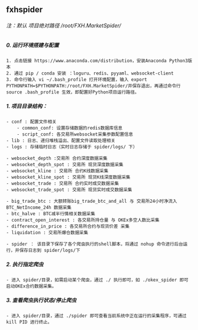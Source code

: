 
## fxhspider

###### 注：默认 项目绝对路径 /root/FXH.MarketSpider/
    
##### 0. 运行环境搭建与配置
    1. 点击链接 https://www.anaconda.com/distribution，安装Anaconda Python3版本
    2. 通过 pip / conda 安装 ：loguru、redis、pyyaml、websocket-client
    3. 命令行输入 vi ~/.bash_profile 打开环境配置，输入 export PYTHONPATH=$PYTHONPATH:/root/FXH.MarketSpider/并保存退出，再通过命令行 source .bash_profile 生效，即配置好Python项目运行路径。
    
##### 1. 项目目录结构：
    - conf : 配置文件相关
        - common_conf: 设置存储数据的redis数据库信息
        - script_conf: 各交易所websocket采集参数配置信息
    - lib : 日志、递归堆栈溢出、配置文件读取处理相关
    - logs : 存储临时日志（实时日志存储于 spider/logs/ 下）

    - websocket_depth :交易所 合约深度数据采集
    - websocket_depth_spot : 交易所 现货深度数据采集
    - websocket_kline : 交易所 合约K线数据采集
    - websocket_kline_spot : 交易所 现货K线深度数据采集
    - websocket_trade : 交易所 合约实时成交数据采集
    - websocket_trade_spot : 交易所 现货实时成交数据采集

    - big_trade_btc : 大额转账big_trade_btc_and_all 与 交易所24小时净流入BTC_NetIncome_24h 数据采集
    - btc_halve : BTC减半行情相关数据采集
    - contract_open_interest : 各交易所持仓量 与 OKEx多空人数比采集
    - difference_in_price : 各交易所合约与现货价差 采集
    - liquidation : 交易所爆仓数据采集

    - spider ： 该目录下保存了各个爬虫执行的shell脚本，将通过 nohup 命令进行后台运行，并保存日志到 spider/logs/下

##### 2. 执行指定爬虫
    - 进入 spider/目录，如需启动某个爬虫，通过 ./ 执行即可，如 ./okex_spider 即可启动OKEx合约数据采集。

##### 3. 查看爬虫执行状态/停止爬虫
    - 进入 spider/目录，通过 ./spider 即可查看当前系统中正在运行的采集程序，可通过 kill PID 进行终止。
